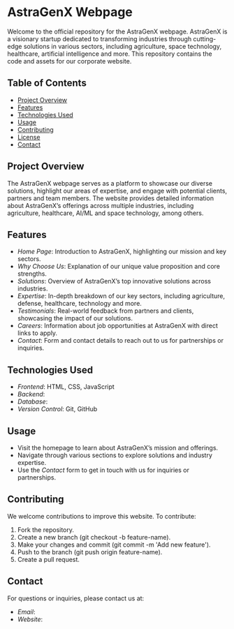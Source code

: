 # AstraGenX Webpage

Welcome to the official repository for the AstraGenX webpage. AstraGenX is a visionary startup dedicated to transforming industries through cutting-edge solutions in various sectors, including agriculture, space technology, healthcare, artificial intelligence and more. This repository contains the code and assets for our corporate website.

## Table of Contents

- [Project Overview](#project-overview)
- [Features](#features)
- [Technologies Used](#technologies-used)
- [Usage](#usage)
- [Contributing](#contributing)
- [License](#license)
- [Contact](#contact)

## Project Overview

The AstraGenX webpage serves as a platform to showcase our diverse solutions, highlight our areas of expertise, and engage with potential clients, partners and team members. The website provides detailed information about AstraGenX’s offerings across multiple industries, including agriculture, healthcare, AI/ML and space technology, among others.

## Features

- *Home Page*: Introduction to AstraGenX, highlighting our mission and key sectors.
- *Why Choose Us*: Explanation of our unique value proposition and core strengths.
- *Solutions*: Overview of AstraGenX’s top innovative solutions across industries.
- *Expertise*: In-depth breakdown of our key sectors, including agriculture, defense, healthcare, technology and more.
- *Testimonials*: Real-world feedback from partners and clients, showcasing the impact of our solutions.
- *Careers*: Information about job opportunities at AstraGenX with direct links to apply.
- *Contact*: Form and contact details to reach out to us for partnerships or inquiries.

## Technologies Used

- *Frontend*: HTML, CSS, JavaScript
- *Backend*: 
- *Database*: 
- *Version Control*: Git, GitHub

## Usage

- Visit the homepage to learn about AstraGenX’s mission and offerings.
- Navigate through various sections to explore solutions and industry expertise.
- Use the *Contact* form to get in touch with us for inquiries or partnerships.

## Contributing

We welcome contributions to improve this website. To contribute:

1. Fork the repository.
2. Create a new branch (git checkout -b feature-name).
3. Make your changes and commit (git commit -m 'Add new feature').
4. Push to the branch (git push origin feature-name).
5. Create a pull request.

## Contact

For questions or inquiries, please contact us at:

- *Email*: 
- *Website*:

<!--
**AstraGenX/AstraGenX** is a ✨ _special_ ✨ repository because its `README.md` (this file) appears on your GitHub profile.

Here are some ideas to get you started:

- 🔭 I’m currently working on ...
- 🌱 I’m currently learning ...
- 👯 I’m looking to collaborate on ...
- 🤔 I’m looking for help with ...
- 💬 Ask me about ...
- 📫 How to reach me: ...
- 😄 Pronouns: ...
- ⚡ Fun fact: ...
-->
